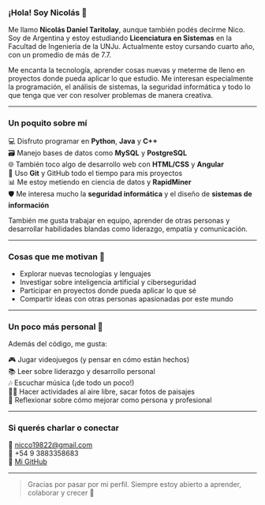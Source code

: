 ### ¡Hola! Soy Nicolás 👋

Me llamo **Nicolás Daniel Taritolay**, aunque también podés decirme Nico. Soy de Argentina y estoy estudiando **Licenciatura en Sistemas** en la Facultad de Ingeniería de la UNJu. Actualmente estoy cursando cuarto año, con un promedio de más de 7.7.

Me encanta la tecnología, aprender cosas nuevas y meterme de lleno en proyectos donde pueda aplicar lo que estudio. Me interesan especialmente la programación, el análisis de sistemas, la seguridad informática y todo lo que tenga que ver con resolver problemas de manera creativa.

---

### Un poquito sobre mí

💻 Disfruto programar en **Python**, **Java** y **C++**  
🗃️ Manejo bases de datos como **MySQL** y **PostgreSQL**  
🌐 También toco algo de desarrollo web con **HTML/CSS** y **Angular**  
🔧 Uso **Git** y GitHub todo el tiempo para mis proyectos  
📊 Me estoy metiendo en ciencia de datos y **RapidMiner**  
🛡️ Me interesa mucho la **seguridad informática** y el diseño de **sistemas de información**

También me gusta trabajar en equipo, aprender de otras personas y desarrollar habilidades blandas como liderazgo, empatía y comunicación.

---

### Cosas que me motivan 🚀

- Explorar nuevas tecnologías y lenguajes
- Investigar sobre inteligencia artificial y ciberseguridad
- Participar en proyectos donde pueda aplicar lo que sé
- Compartir ideas con otras personas apasionadas por este mundo

---

### Un poco más personal 🌿

Además del código, me gusta:

🎮 Jugar videojuegos (y pensar en cómo están hechos)  
📚 Leer sobre liderazgo y desarrollo personal  
🎶 Escuchar música (¡de todo un poco!)  
🚴‍♂️ Hacer actividades al aire libre, sacar fotos de paisajes  
🧠 Reflexionar sobre cómo mejorar como persona y profesional

---

### Si querés charlar o conectar

📧 nicco19822@gmail.com  
📱 +54 9 3883358683  
🔗 [Mi GitHub](https://github.com/Danico19827)

---

> Gracias por pasar por mi perfil. Siempre estoy abierto a aprender, colaborar y crecer 🤍
